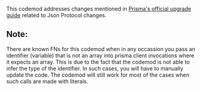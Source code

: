 This codemod addresses changes mentioned in [Prisma's official upgrade guide](https://www.prisma.io/docs/orm/more/upgrade-guides/upgrading-versions/upgrading-to-prisma-5/jsonprotocol-changes) related to Json Protocol changes.

## Note:

There are known FNs for this codemod when in any occassion you pass an identifier (variable) that is not an array into prisma client invocations where it expects an array. This is due to the fact that the codemod is not able to infer the type of the identifier. In such cases, you will have to manually update the code. The codemod will still work for most of the cases when such calls are made with literals.